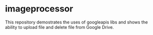 # imageprocessor
This repository demostrates the uses of googleapis libs and shows the ability to upload file and delete file from Google Drive.
